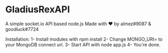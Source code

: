 # GladiusRexAPI

A simple socket.io API based node.js
Made with ♥ by almez#9087 & goodluck#7724

Installation:
1- Install modules with npm install 
2- Change MONGO_URI=<url> to your MongoDB connect url.
3- Start API with node app.js
4- You're done.
